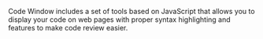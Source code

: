 Code Window includes a set of tools based on JavaScript that allows you to display your code on web pages with proper syntax highlighting and features to make code review easier.
